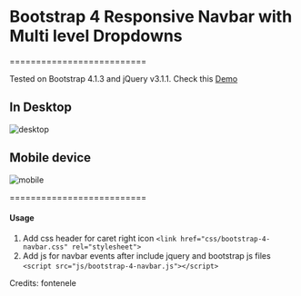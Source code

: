 # Bootstrap 4 Responsive Navbar with Multi level Dropdowns
==========================


Tested on Bootstrap 4.1.3 and jQuery v3.1.1. Check this [Demo](https://bootstrapthemes.co/demo/resource/bootstrap-4-multi-dropdown-navbar/)


## In Desktop
![desktop](https://raw.githubusercontent.com/bootstrapthemesco/bootstrap-4-multi-dropdown-navbar/master/desktop.png)


## Mobile device
![mobile](https://raw.githubusercontent.com/bootstrapthemesco/bootstrap-4-multi-dropdown-navbar/master/mobile.png)


==========================

<h4>Usage</h4>

1. Add css header for caret right icon ```<link href="css/bootstrap-4-navbar.css" rel="stylesheet">```
2. Add js for navbar events after include jquery and bootstrap js files ```<script src="js/bootstrap-4-navbar.js"></script>```



Credits: fontenele
